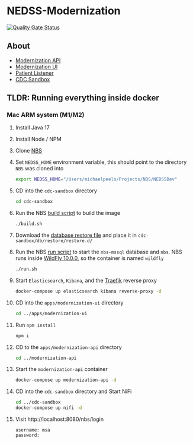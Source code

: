 # NEDSS-Modernization

[![Quality Gate Status](https://sonarcloud.io/api/project_badges/measure?project=CDCgov_NEDSS-Modernization&metric=alert_status)](https://sonarcloud.io/summary/new_code?id=CDCgov_NEDSS-Modernization)

## About

- [Modernization API](apps/modernization-api/README.md)
- [Modernization UI](apps/modernization-ui/README.md)
- [Patient Listener](apps/patient-listener/README.md)
- [CDC Sandbox](cdc-sandbox/README.md)

## TLDR: Running everything inside docker

### Mac ARM system (M1/M2)

1. Install Java 17
1. Install Node / NPM
1. Clone [NBS](https://github.com/cdcent/NEDSSDev)
1. Set `NEDSS_HOME` environment variable, this should point to the directory `NBS` was cloned into
   ```sh
   export NEDSS_HOME="/Users/michaelpeels/Projects/NBS/NEDSSDev"
   ```
1. CD into the `cdc-sandbox` directory
   ```sh
   cd cdc-sandbox
   ```
1. Run the NBS [build script](cdc-sandbox/build.sh) to build the image
   ```sh
   ./build.sh
   ```
1. Download the [database restore file](https://enquizit.sharepoint.com/:u:/s/CDCNBSProject/EQtb-5WSO9xGrocNofv_eMgBH1WX30TNV0wTlZ84E5coYg?e=uNtem1) and place it in `cdc-sandbox/db/restore/restore.d/`
1. Run the NBS [run script](cdc-sandbox/run.sh) to start the `nbs-mssql` database and `nbs`. NBS runs inside [WildFly 10.0.0](https://www.wildfly.org/news/2016/01/30/WildFly10-Released/), so the container is named `wildfly`
   ```sh
   ./run.sh
   ```
1. Start `Elasticsearch`, `Kibana`, and the [Traefik](https://traefik.io/) reverse proxy
   ```sh
   docker-compose up elasticsearch kibana reverse-proxy -d
   ```
1. CD into the `apps/modernization-ui` directory
   ```sh
   cd ../apps/modernization-ui
   ```
1. Run `npm install`
   ```sh
   npm i
   ```
1. CD to the `apps/modernization-api` directory
   ```sh
   cd ../modernization-api
   ```
1. Start the `modernization-api` container
   ```sh
   docker-compose up modernization-api -d
   ```
1. CD into the `cdc-sandbox` directory and Start NiFi
   ```sh
   cd ../cdc-sandbox
   docker-compose up nifi -d
   ```
1. Visit http://localhost:8080/nbs/login

   ```
   username: msa
   password:
   ```
